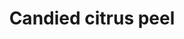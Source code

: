 ---
index: 1
title: Candied citrus peel
slugify: candied-citrus-peel
product: lemon
book: 30 ingredients
page: 160
dish: basics
tags:
-
sub:
-
fresh:
  - item:
    quantity:
    unit:
stock:
  - item:
    quantity:
    unit:
basic:
-
directions:
-
info:
source:
    title:
    url: 
---